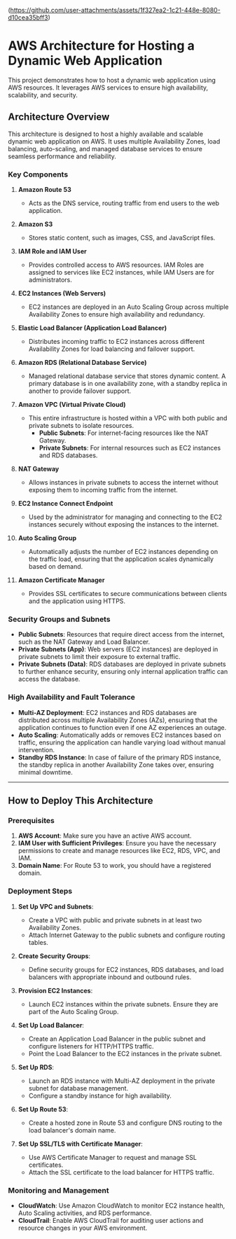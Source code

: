 
(https://github.com/user-attachments/assets/1f327ea2-1c21-448e-8080-d10cea35bff3)

# AWS Architecture for Hosting a Dynamic Web Application

This project demonstrates how to host a dynamic web application using AWS resources. It leverages AWS services to ensure high availability, scalability, and security.

## Architecture Overview

This architecture is designed to host a highly available and scalable dynamic web application on AWS. It uses multiple Availability Zones, load balancing, auto-scaling, and managed database services to ensure seamless performance and reliability.

### Key Components

1. **Amazon Route 53**
   - Acts as the DNS service, routing traffic from end users to the web application.
   
2. **Amazon S3**
   - Stores static content, such as images, CSS, and JavaScript files.
   
3. **IAM Role and IAM User**
   - Provides controlled access to AWS resources. IAM Roles are assigned to services like EC2 instances, while IAM Users are for administrators.
   
4. **EC2 Instances (Web Servers)**
   - EC2 instances are deployed in an Auto Scaling Group across multiple Availability Zones to ensure high availability and redundancy.
   
5. **Elastic Load Balancer (Application Load Balancer)**
   - Distributes incoming traffic to EC2 instances across different Availability Zones for load balancing and failover support.
   
6. **Amazon RDS (Relational Database Service)**
   - Managed relational database service that stores dynamic content. A primary database is in one availability zone, with a standby replica in another to provide failover support.

7. **Amazon VPC (Virtual Private Cloud)**
   - This entire infrastructure is hosted within a VPC with both public and private subnets to isolate resources.
     - **Public Subnets**: For internet-facing resources like the NAT Gateway.
     - **Private Subnets**: For internal resources such as EC2 instances and RDS databases.
   
8. **NAT Gateway**
   - Allows instances in private subnets to access the internet without exposing them to incoming traffic from the internet.

9. **EC2 Instance Connect Endpoint**
   - Used by the administrator for managing and connecting to the EC2 instances securely without exposing the instances to the internet.

10. **Auto Scaling Group**
    - Automatically adjusts the number of EC2 instances depending on the traffic load, ensuring that the application scales dynamically based on demand.

11. **Amazon Certificate Manager**
    - Provides SSL certificates to secure communications between clients and the application using HTTPS.

### Security Groups and Subnets

- **Public Subnets**: Resources that require direct access from the internet, such as the NAT Gateway and Load Balancer.
- **Private Subnets (App)**: Web servers (EC2 instances) are deployed in private subnets to limit their exposure to external traffic.
- **Private Subnets (Data)**: RDS databases are deployed in private subnets to further enhance security, ensuring only internal application traffic can access the database.

### High Availability and Fault Tolerance

- **Multi-AZ Deployment**: EC2 instances and RDS databases are distributed across multiple Availability Zones (AZs), ensuring that the application continues to function even if one AZ experiences an outage.
- **Auto Scaling**: Automatically adds or removes EC2 instances based on traffic, ensuring the application can handle varying load without manual intervention.
- **Standby RDS Instance**: In case of failure of the primary RDS instance, the standby replica in another Availability Zone takes over, ensuring minimal downtime.

---

## How to Deploy This Architecture

### Prerequisites

1. **AWS Account**: Make sure you have an active AWS account.
2. **IAM User with Sufficient Privileges**: Ensure you have the necessary permissions to create and manage resources like EC2, RDS, VPC, and IAM.
3. **Domain Name**: For Route 53 to work, you should have a registered domain.

### Deployment Steps

1. **Set Up VPC and Subnets**: 
   - Create a VPC with public and private subnets in at least two Availability Zones.
   - Attach Internet Gateway to the public subnets and configure routing tables.

2. **Create Security Groups**:
   - Define security groups for EC2 instances, RDS databases, and load balancers with appropriate inbound and outbound rules.

3. **Provision EC2 Instances**:
   - Launch EC2 instances within the private subnets. Ensure they are part of the Auto Scaling Group.

4. **Set Up Load Balancer**:
   - Create an Application Load Balancer in the public subnet and configure listeners for HTTP/HTTPS traffic.
   - Point the Load Balancer to the EC2 instances in the private subnet.

5. **Set Up RDS**:
   - Launch an RDS instance with Multi-AZ deployment in the private subnet for database management.
   - Configure a standby instance for high availability.

6. **Set Up Route 53**:
   - Create a hosted zone in Route 53 and configure DNS routing to the load balancer's domain name.

7. **Set Up SSL/TLS with Certificate Manager**:
   - Use AWS Certificate Manager to request and manage SSL certificates.
   - Attach the SSL certificate to the load balancer for HTTPS traffic.

### Monitoring and Management

- **CloudWatch**: Use Amazon CloudWatch to monitor EC2 instance health, Auto Scaling activities, and RDS performance.
- **CloudTrail**: Enable AWS CloudTrail for auditing user actions and resource changes in your AWS environment.
